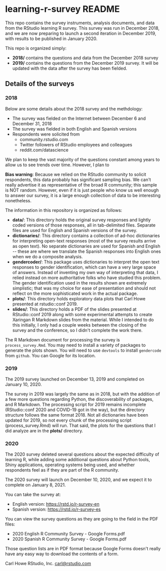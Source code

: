 # learning-r-survey README
This repo contains the survey instruments, analysis documents, and data from the RStudio learning R survey. This survey was run in December 2018, and we are now preparing to launch a second iteration in December 2019, with results to be published in January 2020.

This repo is organized simply:

- **2018/** contains the questions and data from the December 2018 survey
- **2019/** contains the questions from the December 2019 survey. It will be updated with the data after the survey has been fielded.

## Details of the surveys

### 2018

Below are some details about the 2018 survey and the methdology:

- The survey was fielded on the Internet between December 6 and December 31, 2018
- The survey was fielded in both English and Spanish versions
- Respondents were solicited from
	- community.rstudio.com
	- Twitter followers of RStudio employees and colleagues
	- reddit.com/datascience

We plan to keep the vast majority of the questions constant among years to allow us to see trends over time. However, I plan to 

**Bias warning**: Because we relied on the RStudio community to solicit respondents, this data probably has significant sampling bias. We can't really advertise it as representative of the broad R community; this sample is NOT random. However, even if it is just people who know us well enough to answer our survey, it is a large enough collection of data to be interesting nonetheless.

The information in this repository is organized as follows:

- **data/**: This directory holds the original survey responses and lightly coded versions of those responses, all in tab-delimited files. Separate files are used for English and Spanish versions of the survey.
- **dictionaries/**: This directory contains a collection of ad-hoc dictionaries for interpreting open-text responses (most of the survey results arrive as open text). No separate dictionaries are used for Spanish and English -- these are where we translate the Spanish responses into English ones when we do a composite analysis.
- **gendercoder/**: This package uses dictionaries to interpret the open text responses to gender identification, which can have a very large space of answers. Instead of inventing my own way of interpreting that data, I relied instead on more authoritative folks who have studied this problem. The gender identification used in the results shown are extremely simplistic; that was my choice for ease of presentation and should not reflect on the more sophisticated work in the actual package.
- **plots/**: This directory holds exploratory data plots that Carl Howe presented at rstudio::conf 2019.
- **slides/**: This directory holds a PDF of the slides presented at RStudio::conf 2019 along with some experimental attempts to create Xaringan R Markdown slides from the material. While I intended to do this initially, I only had a couple weeks between the closing of the survey and the conference, so I didn't complete the work there.

The R Markdown document for processing the survey is `process_survey.Rmd`. You may need to install a variety of packages to generate the plots shown. You will need to use `devtools` to install `gendercode` from `github`. You can Google for its location.

### 2019

The 2019 survey launched on December 13, 2019 and completed on January 10, 2020.

The survey in 2019 was largely the same as in 2018, but with the addition of a few more questions regarding Python, the discoverability of packages, and R Markdown. The processing script for 2019 remains incomplete (RStudio::conf 2020 and COVID-19 got in the way), but the directory structure follows the same format 2018. Not all dictionaries have been updated for 2019, so not every chunk of the processing script (process_survey.Rmd) will run. That said, the plots for the questions that I did analyze are in the **plots/** directory.

### 2020

The 2020 survey deleted several questions about the expected difficulty of learning R, while adding some additional questions about Python tools, Shiny applications, operating systems being used, and whether respondents feel as if they are part of the R community.

The 2020 survey will launch on December 10, 2020, and we expect it to complete on January 8, 2021.

You can take the survey at:

- English version: <https://rstd.io/r-survey-en>
- Spanish version: <https://rstd.io/r-survey-es>

You can view the survey questions as they are going to the field in the PDF files:

- 2020 English R Community Survey - Google Forms.pdf
- 2020 Spanish R Community Survey - Google Forms.pdf

Those question lists are in PDF format because Google Forms doesn't really have any easy way to download the contents of a form.

Carl Howe
RStudio, Inc.
carl@rstudio.com




